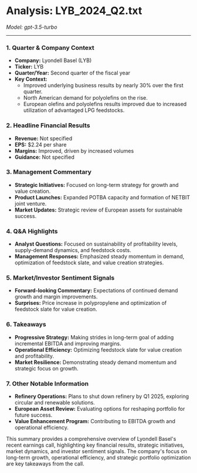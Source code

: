 # Analysis: LYB_2024_Q2.txt

*Model: gpt-3.5-turbo*

---

### 1. Quarter & Company Context
- **Company:** Lyondell Basel (LYB)
- **Ticker:** LYB
- **Quarter/Year:** Second quarter of the fiscal year
- **Key Context:** 
  - Improved underlying business results by nearly 30% over the first quarter.
  - North American demand for polyolefins on the rise.
  - European olefins and polyolefins results improved due to increased utilization of advantaged LPG feedstocks.
  
### 2. Headline Financial Results
- **Revenue:** Not specified
- **EPS:** $2.24 per share
- **Margins:** Improved, driven by increased volumes
- **Guidance:** Not specified

### 3. Management Commentary
- **Strategic Initiatives:** Focused on long-term strategy for growth and value creation.
- **Product Launches:** Expanded POTBA capacity and formation of NETBIT joint venture.
- **Market Updates:** Strategic review of European assets for sustainable success.

### 4. Q&A Highlights
- **Analyst Questions:** Focused on sustainability of profitability levels, supply-demand dynamics, and feedstock costs.
- **Management Responses:** Emphasized steady momentum in demand, optimization of feedstock slate, and value creation strategies.

### 5. Market/Investor Sentiment Signals
- **Forward-looking Commentary:** Expectations of continued demand growth and margin improvements.
- **Surprises:** Price increase in polypropylene and optimization of feedstock slate for value creation.

### 6. Takeaways
- **Progressive Strategy:** Making strides in long-term goal of adding incremental EBITDA and improving margins.
- **Operational Efficiency:** Optimizing feedstock slate for value creation and profitability.
- **Market Resilience:** Demonstrating steady demand momentum and strategic focus on growth.

### 7. Other Notable Information
- **Refinery Operations:** Plans to shut down refinery by Q1 2025, exploring circular and renewable solutions.
- **European Asset Review:** Evaluating options for reshaping portfolio for future success.
- **Value Enhancement Program:** Contributing to EBITDA growth and operational efficiency.

This summary provides a comprehensive overview of Lyondell Basel's recent earnings call, highlighting key financial results, strategic initiatives, market dynamics, and investor sentiment signals. The company's focus on long-term growth, operational efficiency, and strategic portfolio optimization are key takeaways from the call.